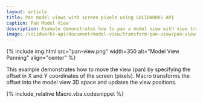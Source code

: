 ```yaml
---
layout: article
title: Pan model views with screen pixels using SOLIDWORKS API
caption: Pan Model View
description: Example demonstrates how to pan a model view with view transforms by providing the offset in the screen pixels
image: /solidworks-api/document/model-view/transform-pan-view/pan-view.png.png
---
```

{% include img.html src="pan-view.png" width=350 alt="Model View Panning" align="center" %}

This example demonstrates how to move the view (pan) by specifying the offset in X and Y coordinates of the screen (pixels). Macro transforms the offset into the model view 3D space and updates the view positions.

{% include_relative Macro.vba.codesnippet %}
